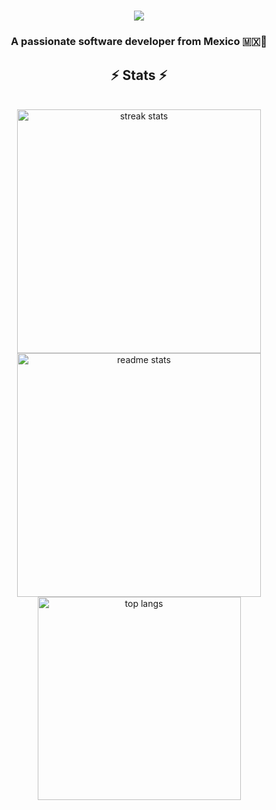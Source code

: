<h1 align="center">
    <img src="https://readme-typing-svg.herokuapp.com/?font=Righteous&size=35&center=true&vCenter=true&width=500&height=70&duration=4000&lines=Hi+There!+👋;+I'm+Fabrizzio+Rios!;" />
</h1>

<h3 align="center">A passionate software developer from Mexico 🇲🇽🌮</h3>

<h2 align="center">⚡ Stats ⚡</h2>
<br>
<div align=center>
  <img width=390 src="github-readme-streak-stats-salesp07.vercel.app/?user=fabrizzioRios&count_private=true&theme=react&border_radius=10" alt="streak stats"/>
  <img width=390 src="https://github-readme-stats-fabrizzioRios.vercel.app/api?username=fabrizzioRios&count_private=true&show_icons=true&theme=react&rank_icon=github&border_radius=10" alt="readme stats" />
  <br/>
  <img width=325 align="center" src="https://github-readme-stats-fabrizzioRios.vercel.app/api/top-langs/?username=fabrizzioRios&hide=HTML&langs_count=8&layout=compact&theme=react&border_radius=10&size_weight=0.5&count_weight=0.5&exclude_repo=github-readme-stats" alt="top langs" />
</div>
<!--
**fabrizzioRios/fabrizzioRios** is a ✨ _special_ ✨ repository because its `README.md` (this file) appears on your GitHub profile.

Here are some ideas to get you started:

- 🔭 I’m currently working on ...
- 🌱 I’m currently learning ...
- 👯 I’m looking to collaborate on ...
- 🤔 I’m looking for help with ...
- 💬 Ask me about ...
- 📫 How to reach me: ...
- 😄 Pronouns: ...
- ⚡ Fun fact: ...
-->
